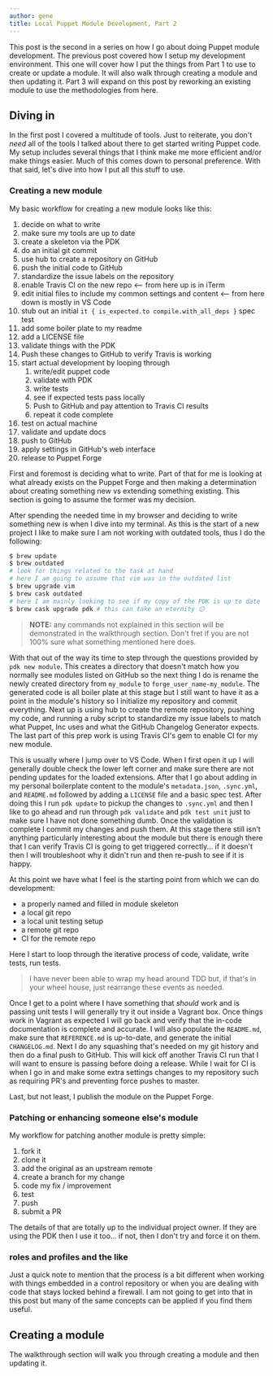 ```yaml
---
author: gene
title: Local Puppet Module Development, Part 2
---
```


This post is the second in a series on how I go about doing Puppet module development. The previous post covered how I setup my development environment. This one will cover how I put the things from Part 1 to use to create or update a module. It will also walk through creating a module and then updating it. Part 3 will expand on this post by reworking an existing module to use the methodologies from here.

## Diving in

In the first post I covered a multitude of tools. Just to reiterate, you don't _need_ all of the tools I talked about there to get started writing Puppet code. My setup includes several things that I think make me more efficient and/or make things easier. Much of this comes down to personal preference. With that said, let's dive into how I put all this stuff to use.

### Creating a new module

My basic workflow for creating a new module looks like this:

1. decide on what to write
2. make sure my tools are up to date
3. create a skeleton via the PDK
4. do an initial git commit
5. use hub to create a repository on GitHub
6. push the initial code to GitHub
7. standardize the issue labels on the repository
8. enable Travis CI on the new repo <-- from here up is in iTerm
9. edit initial files to include my common settings and content <-- from here down is mostly in VS Code
10. stub out an initial `it { is_expected.to compile.with_all_deps }` spec test
11. add some boiler plate to my readme
12. add a LICENSE file
13. validate things with the PDK
14. Push these changes to GitHub to verify Travis is working
15. start actual development by looping through
    1. write/edit puppet code
    2. validate with PDK
    3. write tests
    4. see if expected tests pass locally
    5. Push to GitHub and pay attention to Travis CI results
    6. repeat it code complete
16. test on actual machine
17. validate and update docs
18. push to GitHub
19. apply settings in GitHub's web interface
20. release to Puppet Forge

First and foremost is deciding what to write. Part of that for me is looking at what already exists on the Puppet Forge and then making a determination about creating something new vs extending something existing. This section is going to assume the former was my decision.

After spending the needed time in my browser and deciding to write something new is when I dive into my terminal. As this is the start of a new project I like to make sure I am not working with outdated tools, thus I do the following:

```zsh
$ brew update
$ brew outdated
# look for things related to the task at hand
# here I am going to assume that vim was in the outdated list
$ brew upgrade vim
$ brew cask outdated
# here I am mainly looking to see if my copy of the PDK is up to date
$ brew cask upgrade pdk # this can take an eternity 😕
```

> **NOTE:** any commands not explained in this section will be demonstrated in the walkthrough section. Don't fret if you are not 100% sure what something mentioned here does.

With that out of the way its time to step through the questions provided by `pdk new module`. This creates a directory that doesn't match how you normally see modules listed on GitHub so the next thing I do is rename the newly created directory from `my_module` to `forge_user_name-my_module`. The generated code is all boiler plate at this stage but I still want to have it as a point in the module's history so I initialize my repository and commit everything. Next up is using hub to create the remote repository, pushing my code, and running a ruby script to standardize my issue labels to match what Puppet, Inc uses and what the GitHub Changelog Generator expects. The last part of this prep work is using Travis CI's gem to enable CI for my new module.

This is usually where I jump over to VS Code. When I first open it up I will generally double check the lower left corner and make sure there are not pending updates for the loaded extensions. After that I go about adding in my personal boilerplate content to the module's `metadata.json`, `.sync.yml`, and `README.md` followed by adding a `LICENSE` file and a basic spec test. After doing this I run `pdk update` to pickup the changes to `.sync.yml` and then I like to go ahead and run through `pdk validate` and `pdk test unit` just to make sure I have not done something dumb. Once the validation is complete I commit my changes and push them. At this stage there still isn't anything particularly interesting about the module but there is enough there that I can verify Travis CI is going to get triggered correctly... if it doesn't then I will troubleshoot why it didn't run and then re-push to see if it is happy.

At this point we have what I feel is the starting point from which we can do development:

- a properly named and filled in module skeleton
- a local git repo
- a local unit testing setup
- a remote git repo
- CI for the remote repo

Here I start to loop through the iterative process of code, validate, write tests, run tests. 

> I have never been able to wrap my head around TDD but, if that's in your wheel house, just rearrange these events as needed.

Once I get to a point where I have something that _should_ work and is passing unit tests I will generally try it out inside a Vagrant box. Once things work in Vagrant as expected I will go back and verify that the in-code documentation is complete and accurate. I will also populate the `README.md`, make sure that `REFERENCE.md` is up-to-date, and generate the initial `CHANGELOG.md`. Next I do any squashing that's needed on my git history and then do a final push to GitHub. This will kick off another Travis CI run that I will want to ensure is passing before doing a release. While I wait for CI is when I go in and make some extra settings changes to my repository such as requiring PR's and preventing force pushes to master.

Last, but not least, I publish the module on the Puppet Forge.

### Patching or enhancing someone else's module

My workflow for patching another module is pretty simple:

1. fork it
2. clone it
3. add the original as an upstream remote
4. create a branch for my change
5. code my fix / improvement
6. test
7. push
8. submit a PR

The details of that are totally up to the individual project owner. If they are using the PDK then I use it too... if not, then I don't try and force it on them.

### roles and profiles and the like

Just a quick note to mention that the process is a bit different when working with things embedded in a control repository or when you are dealing with code that stays locked behind a firewall. I am not going to get into that in this post but many of the same concepts can be applied if you find them useful.

## Creating a module

The walkthrough section will walk you through creating a module and then updating it.
